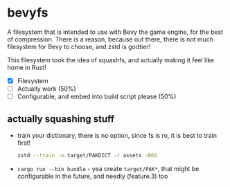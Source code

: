 # bevyfs

A filesystem that is intended to use with Bevy the game engine, for the best of compression. There is a reason, because out there, there is not much filesystem for Bevy to choose, and zstd is godtier!

This filesystem took the idea of squashfs, and actually making it feel like home in Rust!

- [x] Filesystem
- [ ] Actually work (50%)
- [ ] Configurable, and embed into build script please (50%)
  
## actually squashing stuff

- train your dictionary, there is no option, since fs is ro, it is best to train first!

    ```sh
    zstd --train -o target/PAKDICT -r assets -B64 
    ```

- `cargo run --bin bundle` - yea create `target/PAK*`, that might be configurable in the future, and needly (feature.3) too